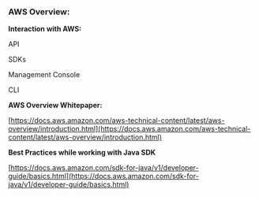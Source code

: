 ### AWS Overview:

**Interaction with AWS:**

API

SDKs

Management Console

CLI

**AWS Overview Whitepaper:**

[https://docs.aws.amazon.com/aws-technical-content/latest/aws-overview/introduction.html](https://docs.aws.amazon.com/aws-technical-content/latest/aws-overview/introduction.html)

**Best Practices while working with Java SDK**

[https://docs.aws.amazon.com/sdk-for-java/v1/developer-guide/basics.html](https://docs.aws.amazon.com/sdk-for-java/v1/developer-guide/basics.html)

